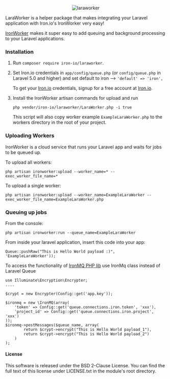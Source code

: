 <p align="center">
<img align="center" src="../master/images/laraworker.png" alt="laraworker">
</p>


LaraWorker is a helper package that makes integrating your Laravel application with Iron.io's IronWorker very easy!

[IronWorker](http://www.iron.io) makes it super easy to add queuing and background processing to your Laravel applications.

### Installation

1. Run `composer require iron-io/laraworker`.

2. Set Iron.io credentials in `app/config/queue.php` (or `config/queue.php` in Laravel 5.0 and higher) and set default to iron --> `'default' => 'iron',`

    To get your [Iron.io](http://www.iron.io) credentials, signup for a free account at [Iron.io](http://www.iron.io).

3. Install the IronWorker artisan commands for upload and run

    `php vendor/iron-io/laraworker/LaraWorker.php -i true`

    This script will also copy worker example `ExampleLaraWorker.php` to the workers directory in the root of your project.

### Uploading Workers

IronWorker is a cloud service that runs your Laravel app and waits for jobs to be queued up.

To upload all workers:

`php artisan ironworker:upload --worker_name=* --exec_worker_file_name=*`

To upload a single worker:

`php artisan ironworker:upload --worker_name=ExampleLaraWorker --exec_worker_file_name=ExampleLaraWorker.php`


### Queuing up jobs

From the console:

`php artisan ironworker:run --queue_name=ExampleLaraWorker`


From inside your laravel application, insert this code into your app:

`Queue::pushRaw("This is Hello World payload :)", 'ExampleLaraWorker'));`

To access the functionality of [IronMQ PHP lib](https://github.com/iron-io/iron_mq_php) use IronMq class instead of Laravel Queue

```
use Illuminate\Encryption\Encrypter;
....

$crypt = new Encrypter(Config::get('app.key'));

$ironmq = new \IronMQ(array(
    'token' => Config::get('queue.connections.iron.token', 'xxx'),
    'project_id' => Config::get('queue.connections.iron.project', 'xxx')
)); 
$ironmq->postMessages($queue_name, array(
        return $crypt->encrypt("This is Hello World payload_1"),
        return $crypt->encrypt("This is Hello World payload_2")
    )
);

```


#### License

This software is released under the BSD 2-Clause License. You can find the full text of
this license under LICENSE.txt in the module's root directory.
